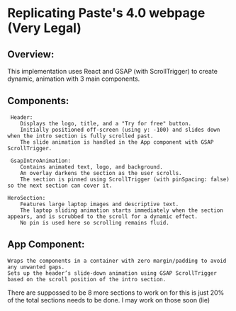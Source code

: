 # Replicating Paste's 4.0 webpage (Very Legal)

## Overview:
This implementation uses React and GSAP (with ScrollTrigger) to create dynamic, animation with 3 main components.

## Components:

     Header:
        Displays the logo, title, and a "Try for free" button.
        Initially positioned off-screen (using y: -100) and slides down when the intro section is fully scrolled past.
        The slide animation is handled in the App component with GSAP ScrollTrigger.

     GsapIntroAnimation:
        Contains animated text, logo, and background.
        An overlay darkens the section as the user scrolls.
        The section is pinned using ScrollTrigger (with pinSpacing: false) so the next section can cover it.

    HeroSection:
        Features large laptop images and descriptive text.
        The laptop sliding animation starts immediately when the section appears, and is scrubbed to the scroll for a dynamic effect.
        No pin is used here so scrolling remains fluid.

## App Component:

    Wraps the components in a container with zero margin/padding to avoid any unwanted gaps.
    Sets up the header’s slide-down animation using GSAP ScrollTrigger based on the scroll position of the intro section.

There are suppossed to be 8 more sections to work on for this is just 20% of the total sections needs to be done. I may work on those soon (lie)